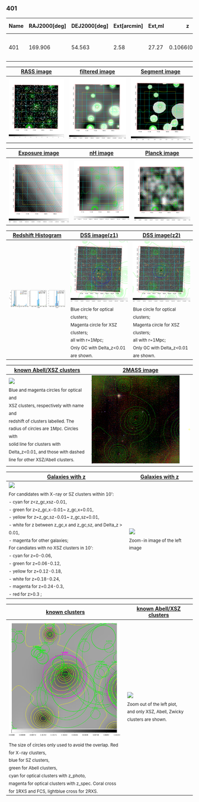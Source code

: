 <div STYLE="page-break-after: always;"></div>

### 401

|Name|RAJ2000[deg]|DEJ2000[deg] |Ext[arcmin]| Ext,ml | z | z_src| C|GC(XSZ,Delta_z<0.01)| GC(OPT,Delta_z<0.01)|GC| R_sig[arcmin] | R500[arcmin] | R500[Mpc]| CRsig[c/s] | CR500[c/s] |L500[1E44 erg/s]|F500[1E-12 erg/s/cm^2]| M500[1E14 Msun]|Tx[keV]|Cnt_sig|Beta|Rc[arcmin]|Comment|Alias|
|---|---|---|---|---|---|------|---|--------|---------|----------|---|---|---|---|---|---|---|---|---|---|---|---|---|---|
|401| 169.906| 54.563| 2.58| 27.27| 0.1066(0.005)| z2, z_opt| S| -| N| F20, N, SPI, W| 30.700| 6.961| 0.815| 0.134(0.075)| 0.118(0.067)| 0.693(0.313)| 2.385(1.076)| 1.71(0.39)| 3.08(0.44)| 116.0| 0.577(-0.046+0.078)| 2.381(-0.627+0.913)| -| t106|

|[RASS image](../image/401/401_img.pdf)|[filtered image](../image/401/401_fil.pdf)|[Segment image](../image/401/401_seg.pdf)|
|-------------------|--------------------|-------------------|
| <img src="../image/401/401_img.png" width="300">  | <img src="../image/401/401_fil.png" width="300">   | <img src="../image/401/401_seg.png" width="300">  |

|[Exposure image](../image/401/401_mex.pdf)| [nH image](../image/401/401_nh.pdf)| [Planck image](../image/401/401_p.pdf)|
|-------------------|--------------------|-------------------|
|<img src="../image/401/401_mex.png" width="300">   | <img src="../image/401/401_nh.png" width="300">    | <img src="../image/401/401_p.png" width="300"> |

|[Redshift Histogram](../image/401/401_zg.pdf) | [DSS image(z1)](../image/401/401_dss_z1.pdf)      |  [DSS image(z2)](../image/401/401_dss_z2.pdf)    |
|-------------------|--------------------|-------------------|
|<img src="../image/401/401_zg.png" width="300"> |<img src="../image/401/401_dss_z1.png" width="300"> <sub><br>Blue circle for optical clusters; <br>Magenta circle for XSZ clusters; <br>all with r=1Mpc; <br>Only GC with Delta_z<0.01 are shown. </sub>| <img src="../image/401/401_dss_z2.png" width="300"><sub><br>Blue circle for optical clusters; <br>Magenta circle for XSZ clusters; <br>all with r=1Mpc; <br>Only GC with Delta_z<0.01 are shown. </sub> |

|[known Abell/XSZ clusters](../image/401/401_m.pdf) | [2MASS image](../image/401/401_2mass.pdf)      |
|-------------------|-------------------|
|<img src=../image/401/401_m.png width="300"> <br><sub>Blue and magenta circles for optical and <br>XSZ clusters, respectively with name and <br>redshift of clusters labelled. The <br>radius of circles are 1Mpc. Circles with <br>solid line for clusters with <br>Delta_z<0.01, and those with dashed <br>line for other XSZ/Abell clusters.        </sub>|<img src="../image/401/401_2mass.png" width="300">  |

|[Galaxies with z](../image/401/401_opt_ned.pdf) |[Galaxies with z](../image/401/401_opt_ned_zoom.pdf) |
|-------------------|-------------------|
| <img src=../image/401/401_opt_ned.png width="300"> <br><sub> For candidates with X-ray or SZ clusters within 10': <br> - cyan for z<z_gc,xsz-0.01, <br> - green for z=z_gc,x-0.01~ z_gc,x+0.01, <br> - yellow for z=z_gc,sz-0.01~ z_gc,sz+0.01, <br> - white for z between z_gc,x and z_gc,sz, and Delta_z > 0.01, <br> - magenta for other galaxies; <br>For candiates with no XSZ clusters in 10': <br> - cyan for z=0-0.06, <br> - green for z=0.06-0.12, <br> - yellow for z=0.12-0.18, <br> - white for z=0.18-0.24, <br> - magenta for z=0.24-0.3, <br> - red for z>0.3 ;  </sub>|<img src=../image/401/401_opt_ned_zoom.png width="300">  <br><sub> Zoom-in image of the left image</sub>|

|[known clusters](../image/401/401_gc.pdf) |[known Abell/XSZ clusters](../image/401/401_gc_large.pdf) |
|-------------------|-------------------|
| <img src=../image/401/401_gc.png width="300"> <br><sub> The size of circles only used to avoid the overlap. Red for X-ray clusters, <br> blue for SZ clusters, <br> green for Abell clusters, <br> cyan for optical clusters with z_photo, <br> magenta for optical clusters with z_spec. Coral cross for 1RXS and FCS, lightblue cross for 2RXS. </sub>|<img src=../image/401/401_gc_large.png width="300"> <br><sub> Zoom out of the left plot, <br> and only XSZ, Abell, Zwicky clusters are shown. </sub> |



